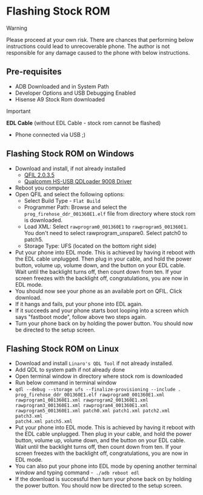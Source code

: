 
# Flashing Stock ROM

> [!WARNING]
> Please proceed at your own risk. There are chances that performing below instructions could lead to unrecoverable phone.
The author is not responsible for any damage caused to the phone with below instructions. 



## Pre-requisites
- ADB Downloaded and in System Path
- Developer Options and USB Debugging Enabled
- Hisense A9 Stock Rom downloaded
>[!IMPORTANT]
>**EDL Cable** (without EDL Cable - stock rom cannot be flashed)
- Phone connected via USB ;)



## Flashing Stock ROM on Windows

- Download and install, if not already installed
  - [QFIL 2.0.3.5](https://qfiltool.com/qfil-tool-v2-0-3-5)
  - [Qualcomm HS-USB QDLoader 9008 Driver](https://gsmusbdrivers.com/download/qualcomm-hs-usb-qdloader-9008-driver-64-bit-windows/)
- Reboot you computer
- Open QFIL and select the following options:
  - Select Build Type - <code>Flat Build</code>
  - Programmer Path: Browse and select the <code>prog_firehose_ddr_001360E1.elf</code> file from directory where stock rom is downloaded.
  - Load XML: Select <code>rawprogram0_001360E1</code> to <code>rawprogram5_001360E1</code>. You don't need to select rawprogram_unspare0. Select patch0 to patch5.
  - Storage Type: UFS (located on the bottom right side)
- Put your phone into EDL mode. This is achieved by having it reboot with the EDL cable unplugged. Then plug in your cable, and hold the power button, volume up, volume down, and the button on your EDL cable. Wait until the backlight turns off, then count down from ten. If your screen freezes with the backlight off, congratulations, you are now in EDL mode.
- You should now see your phone as an available port on QFIL. Click download.
- If it hangs and fails, put your phone into EDL again.
- If it succeeds and your phone starts boot looping into a screen which says "fastboot mode", follow above two steps again.
- Turn your phone back on by holding the power button. You should now be directed to the setup screen.


## Flashing Stock ROM on Linux

- Download and install <code>Linaro's QDL Tool</code> if not already installed.
- Add QDL to system path if not already done
- Open terminal window in directory where stock rom is downloaded
- Run below command in terminal window
- <code>qdl --debug --storage ufs --finalize-provisioning --include . prog_firehose_ddr_001360E1.elf rawprogram0_001360E1.xml rawprogram1_001360E1.xml rawprogram2_001360E1.xml rawprogram3_001360E1.xml rawprogram4_001360E1.xml rawprogram5_001360E1.xml patch0.xml patch1.xml patch2.xml patch3.xml patch4.xml patch5.xml</code>
- Put your phone into EDL mode. This is achieved by having it reboot with the EDL cable unplugged. Then plug in your cable, and hold the power button, volume up, volume down, and the button on your EDL cable. Wait until the backlight turns off, then count down from ten. If your screen freezes with the backlight off, congratulations, you are now in EDL mode.
- You can also put your phone into EDL mode by opening another terminal window and typing command -<code> ./adb reboot edl</code>
- If the download is successful then turn your phone back on by holding the power button. You should now be directed to the setup screen.
